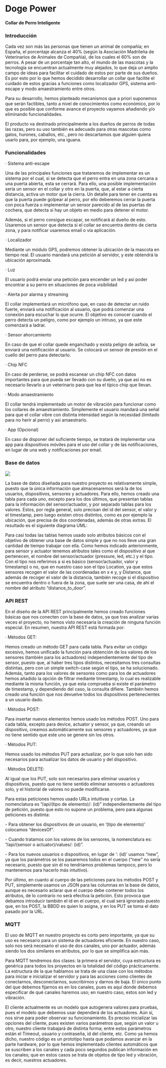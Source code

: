 # Doge Power

#### Collar de Perro Inteligente

 

### **Introducción**

Cada vez son más las personas que tienen un animal de compañía; en España, el porcentaje alcanza el 40% (según la Asociación Madrileña de Veterinarios de Animales de Compañía), de los cuales el 60% son de perros. A pesar de un porcentaje tan alto, el mundo de las mascotas y la tecnología se encuentran actualmente muy alejados, lo que deja un amplio campo de ideas para facilitar el cuidado de estos por parte de sus dueños. Es por esto por lo que hemos decidido desarrollar un collar que facilite el cuidado de estos gracias a funciones como localizador GPS, sistema anti-escape y modo amaestramiento entre otros. 

Para su desarrollo, hemos planteado mecanismos que a priori suponemos que serán factibles, tanto a nivel de conocimientos como económico, por lo que es posible que conforme avance el proyecto vayamos añadiendo y/o eliminando funcionalidades.

El producto va destinado principalmente a los dueños de perros de todas las razas, pero su uso también es adecuado para otras mascotas como gatos, hurones, caballos, etc., pero no descartamos que alguien quiera usarlo para, por ejemplo, una iguana.

### **Funcionalidades**

·    Sistema anti-escape

Una de las principales funciones que trataremos de implementar es un sistema por el cual, si se detecta que el perro entra en una zona cercana a una puerta abierta, esta se cerrará. Para ello, una posible implementación sería un sensor en el collar y otro en la puerta, que, al estar a cierta distancia, activa un motor que la cierra. Un detalle para tener en cuenta es que la puerta puede golpear al perro, por ello deberemos cerrar la puerta con poca fuerza o implementar un sensor parecido al de las puertas de cochera, que detecta si hay un objeto en medio para detener el motor.

Además, si el perro consigue escapar, se notificará al dueño de esto. Usaremos un sensor que detecta si el collar se encuentra dentro de cierta zona, y para notificar usaremos email o vía aplicación.



·    Localizador

Mediante un módulo GPS, podremos obtener la ubicación de la mascota en tiempo real. El usuario mandará una petición al servidor, y este obtendrá la ubicación aproximada.



·    Luz

El usuario podrá enviar una petición para encender un led y así poder encontrar a su perro en situaciones de poca visibilidad

 

·    Alerta por alarma y streaming

El collar implementará un micrófono que, en caso de detectar un ruido fuerte, enviará una notificación al usuario, que podrá comenzar una conexión para escuchar lo que ocurre. El objetivo es conocer cuando el perro detecta un peligro, como por ejemplo un intruso, ya que este comenzará a ladrar.

 

·    Sensor ahorcamiento 

En caso de que el collar quede enganchado y exista peligro de asfixia, se enviará una notificación al usuario. Se colocará un sensor de presión en el cuello del perro para detectarlo.

 

·    Chip NFC 

En caso de perderse, se podrá escanear un chip NFC con datos importantes para que pueda ser llevado con su dueño, ya que así no es necesario llevarlo a un veterinario para que lea el típico chip que llevan.

 

·    Modo amaestramiento

El collar tendrá implementado un motor de vibración para funcionar como los collares de amaestramiento. Simplemente el usuario mandará una señal para que el collar vibre con distinta intensidad según la necesidad (limitado para no herir al perro) y así amaestrarlo.

 

·    App (Opcional) 

En caso de disponer del suficiente tiempo, se tratará de implementar una app para dispositivos móviles para el uso del collar y de las notificaciones, en lugar de una web y notificaciones por email.

 

### **Base de datos**

![](https://github.com/alealclag/Doge-Power/blob/Modificaciones-Ale/Doge-power%20Diagrama%20UML.png)

La base de datos diseñada para nuestro proyecto es relativamente simple, puesto que la única información que almacenaremos será la de los usuarios, dispositivos, sensores y actuadores. Para ello, hemos creado una tabla para cada uno, excepto para los dos últimos, que presentan tablas para la información del sensor/actuador, y por separado tablas para los valores. Estos, por regla general, solo precisan del id del sensor, el valor y el timestamp, pero luego existen otros distintos, como es por ejemplo la ubicación, que precisa de dos coordenadas, además de otras extras. El resultado es el siguiente diagrama UML:

 


Para casi todas las tablas hemos usado solo atributos básicos con el objetivo de obtener una base de datos simple y que no nos lleve una gran cantidad de tiempo trabajar con ella. Como hemos indicado anteriormente, para sensor y actuator tenemos atributos tales como el dispositivo al que pertenecen, el nombre del sensor/actuador (pressure, led, etc.) y el tipo. Con el tipo nos referimos a si es básico (sensor/actuador, valor y timestamp) o no, que en nuestro caso son el tipo Location, ya que estos sensores recogen el valor de las coordenadas en x e y, y Distance, que además de recoger el valor de la distancia, también recoge si el dispositivo se encuentra dentro o fuera de la zona, que suele ser una casa, de ahí el nombre del atributo “distance_to_door”.

### **API REST**

En el diseño de la API REST principalmente hemos creado funciones básicas que nos conecten con la base de datos, ya que tras analizar varias veces el proyecto, no hemos visto necesaria la creación de ninguna función especial. En resumen, nuestra API REST está formada por:

·     Métodos GET:

Hemos creado un método GET para cada tabla. Para evitar un código excesivo, hemos unificado la función para obtención de los valores de los sensores (también para los actuadores) independientemente del tipo de sensor, puesto que, al haber tres tipos distintos, necesitamos tres consultas distintas, pero con un simple switch-case según el tipo, se ha solucionado. Además, tanto para los valores de sensores como para los de actuadores hemos añadido la opción de filtrar mediante timestamp, lo cual es realizable mediante la misma función, ya que esta comprueba si existe el parámetro de timestamp, y dependiendo del caso, la consulta difiere. También hemos creado una función que nos devuelve todos los dispositivos pertenecientes a un usuario dado.

·    Métodos POST:

Para insertar nuevos elementos hemos usado los métodos POST. Uno para cada tabla, excepto para device, actuator y sensor, ya que, creando un dispositivo, creamos automáticamente sus sensores y actuadores, ya que no tiene sentido que este uno se genere sin los otros.

·    Métodos PUT:

Hemos usado los métodos PUT para actualizar, por lo que solo han sido necesarios para actualizar los datos de usuario y del dispositivo.

·    Métodos DELETE:

Al igual que los PUT, solo son necesarios para eliminar usuarios y dispositivos, puesto que no tiene sentido eliminar sensores o actuadores solo, y el historial de valores no puede modificarse.

Para estas peticiones hemos usado URLs intuitivas y cortas. La nomenclatura es “/api/(tipo de elemento)/: (id)” independientemente del tipo de petición, puesto que esto no supone un problema, pero para algunas peticiones es distinta:

\-     Para obtener los dispositivos de un usuario, en ‘(tipo de elemento)’ colocamos “devicesOf”.

\-     Cuando tratamos con los valores de los sensores, la nomenclatura es: “/api/(sensor o actuator)/values/: (id)”.

\-     Para los nuevos usuarios o dispositivos, en lugar de ‘: (id)’ usamos “new”, ya que los parámetros se los pasaremos todos en el cuerpo (“new” no sería necesario, puesto que sin él no tendríamos problemas tampoco, pero lo mantenemos para hacerlo más intuitivo).

Por último, en cuanto al cuerpo de las peticiones para los métodos POST y PUT, simplemente usamos un JSON para las columnas en la base de datos, aunque es necesario aclarar que el cuerpo debe contener todos los atributos, de lo contrario no será efectiva la petición. Esto provoca que debamos introducir también el id en el cuerpo, el cual será ignorado puesto que, en los POST, la BBDD es quien lo asigna, y en los PUT se toma el dato pasado por la URL. 



### **MQTT**

El uso de MQTT en nuestro proyecto es corto pero importante, ya que su uso es necesario para un sistema de actuadores eficiente. En nuestro caso, solo nos será necesario el uso de dos canales, uno por actuador, además siendo los dos similares en atributos, por lo que se simplifica aún más.

Para MQTT tendremos dos clases: la primera el servidor, cuya estructura es genérica para todos los proyectos en la totalidad del código prácticamente. La estructura de la que hablamos se trata de una clase con los métodos para iniciar e inicializar el servidor y para las acciones como clientes de conectarnos, desconectarnos, suscribirnos y darnos de baja. El único punto del que debemos fijarnos es en los canales, pues es aquí donde debemos especificar de qué canales haremos uso; en nuestro caso, estos son led y vibración.

El cliente actualmente es un modelo que autogenera valores para pruebas, pues el modelo que debemos usar dependerá de los actuadores. Aún sí, nos sirve para poder observar su funcionamiento. Es preciso inicializar las opciones del cliente, pues existen varios parámetros que, según un valor u otro, nuestro cliente trabajará de distinta forma; entre estos parámetros están el Timeout, usuario y contraseña, id del cliente, etc. Como ya hemos dicho, nuestro código es un prototipo hasta que podamos avanzar en la parte hardware, por lo que hemos implementado clientes automáticos que se suscriben a los canales y cada poco segundos publican información en los canales; que en estos casos se trata de objetos de tipo led y vibración, es decir, nuestros actuadores.